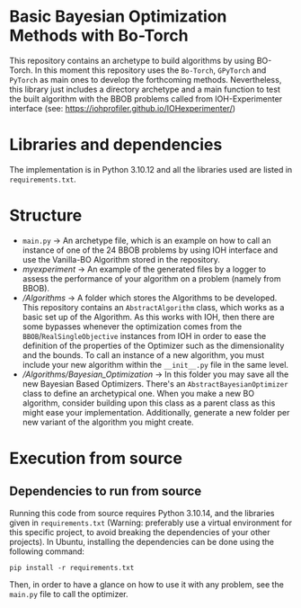 # Basic Bayesian Optimization Methods with Bo-Torch 
This repository contains an archetype to build algorithms by using BO-Torch. In this moment this repository uses the `Bo-Torch`, `GPyTorch` and `PyTorch` as main ones to develop the forthcoming methods. Nevertheless, this library just includes a directory archetype and a main function to test the built algorithm with the BBOB problems called from IOH-Experimenter interface (see: https://iohprofiler.github.io/IOHexperimenter/)

# Libraries and dependencies

The implementation is in Python 3.10.12 and all the libraries used are listed in `requirements.txt`.

# Structure
- `main.py` -> An archetype file, which is an example on how to call an instance of one of the 24 BBOB problems by using IOH interface and use the Vanilla-BO Algorithm stored in the repository.
- _myexperiment_ -> An example of the generated files by a logger to assess the performance of your algorithm on a problem (namely from BBOB).
- _/Algorithms_ -> A folder which stores the Algorithms to be developed. This repository contains an `AbstractAlgorithm` class, which works as a basic set up of the Algorithm. As this works with IOH, then there are some bypasses whenever the optimization comes from the `BBOB`/`RealSingleObjective` instances from IOH in order to ease the definition of the properties of the Optimizer such as the dimensionality and the bounds. To call an instance of a new algorithm, you must include your new algorithm within the `__init__.py` file in the same level. 
-  _/Algorithms/Bayesian_Optimization_ -> In this folder you may save all the new Bayesian Based Optimizers. There's an `AbstractBayesianOptimizer` class to define an archetypical one. When you make a new BO algorithm, consider building upon this class as a parent class as this might ease your implementation. Additionally, generate a new folder per new variant of the algorithm you might create.

# Execution from source
## Dependencies to run from source

Running this code from source requires Python 3.10.14, and the libraries given in `requirements.txt` (Warning: preferably use a virtual environment for this specific project, to avoid breaking the dependencies of your other projects). In Ubuntu, installing the dependencies can be done using the following command:

```
pip install -r requirements.txt
```

Then, in order to have a glance on how to use it with any problem, see the `main.py` file to call the optimizer.
